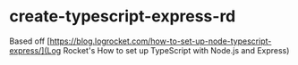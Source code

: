 # create-typescript-express-rd

Based off [https://blog.logrocket.com/how-to-set-up-node-typescript-express/](Log Rocket's How to set up TypeScript with Node.js and Express)
